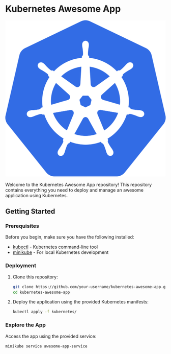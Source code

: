 # Kubernetes Awesome App

![Kubernetes Logo](https://github.com/kubernetes/kubernetes/raw/master/logo/logo.png)

Welcome to the Kubernetes Awesome App repository! This repository contains everything you need to deploy and manage an awesome application using Kubernetes.

## Getting Started

### Prerequisites

Before you begin, make sure you have the following installed:

- [kubectl](https://kubernetes.io/docs/tasks/tools/install-kubectl/) - Kubernetes command-line tool
- [minikube](https://minikube.sigs.k8s.io/docs/start/) - For local Kubernetes development

### Deployment

1. Clone this repository:

    ```bash
    git clone https://github.com/your-username/kubernetes-awesome-app.git
    cd kubernetes-awesome-app
    ```

2. Deploy the application using the provided Kubernetes manifests:

    ```bash
    kubectl apply -f kubernetes/
    ```

### Explore the App

Access the app using the provided service:

```bash
minikube service awesome-app-service

